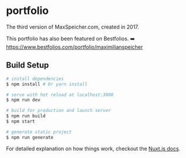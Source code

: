 # portfolio

The third version of MaxSpeicher.com, created in 2017.

This portfolio has also been featured on Bestfolios. :arrow_right: https://www.bestfolios.com/portfolio/maximilianspeicher

## Build Setup

``` bash
# install dependencies
$ npm install # Or yarn install

# serve with hot reload at localhost:3000
$ npm run dev

# build for production and launch server
$ npm run build
$ npm start

# generate static project
$ npm run generate
```

For detailed explanation on how things work, checkout the [Nuxt.js docs](https://github.com/nuxt/nuxt.js).
